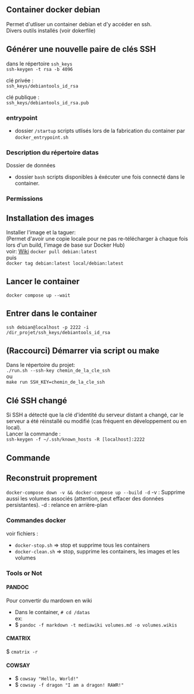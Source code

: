 ## Container docker debian 
Permet d'utliser un container debian et d'y accéder en ssh.  
Divers outils installés (voir dokerfile)

## Générer une nouvelle paire de clés SSH
dans le répertoire `ssh_keys`  
`ssh-keygen -t rsa -b 4096`

clé privée :  
`ssh_keys/debiantools_id_rsa`

clé publique :  
`ssh_keys/debiantools_id_rsa.pub`

### entrypoint
- dossier `/startup` scripts utlisés lors de la fabrication du container par `docker_entrypoint.sh`

### Description du répertoire datas
Dossier de données  
- dossier `bash` scripts disponibles à éxécuter une fois connecté dans le container.
### Permissions

## Installation des images
Installer l'image et la taguer:   
(Permet d'avoir une copie locale pour ne pas re-télécharger à chaque fois lors d'un build, l'image de base sur Docker Hub)  
voir: [Wiki](https://marmits.com/wiki/Docker_Images) 
`docker pull debian:latest`   
puis   
`docker tag debian:latest local/debian:latest`     

## Lancer le container
`docker compose up --wait`

## Entrer dans le container
`ssh debian@localhost -p 2222 -i /dir_projet/ssh_keys/debiantools_id_rsa`


## (Raccourci) Démarrer via script ou make
Dans le répertoire du projet:   
`./run.sh --ssh-key chemin_de_la_cle_ssh`   
ou  
`make run SSH_KEY=chemin_de_la_cle_ssh`  

## Clé SSH changé 
Si SSH a détecté que la clé d'identité du serveur distant a changé, car le serveur a été réinstallé ou modifié (cas fréquent en développement ou en local).  
Lancer la commande :  
`ssh-keygen -f ~/.ssh/known_hosts -R [localhost]:2222`


## Commande 

## Reconstruit proprement
`docker-compose down -v && docker-compose up --build -d`
-v : Supprime aussi les volumes associés (attention, peut effacer des données persistantes).
-d : relance en arrière-plan

### Commandes docker
voir fichiers :
* `docker-stop.sh` => stop et supprime tous les containers
* `docker-clean.sh` => stop, supprime les containers, les images et les volumes

### Tools or Not

#### PANDOC
Pour convertir du mardown en wiki
- Dans le container, `# cd /datas`  
ex:  
- $ `pandoc -f markdown -t mediawiki volumes.md -o volumes.wikis`

#### CMATRIX
$ `cmatrix -r`

#### COWSAY
- $ `cowsay "Hello, World!"`     
- $ `cowsay -f dragon "I am a dragon! RAWR!"`
